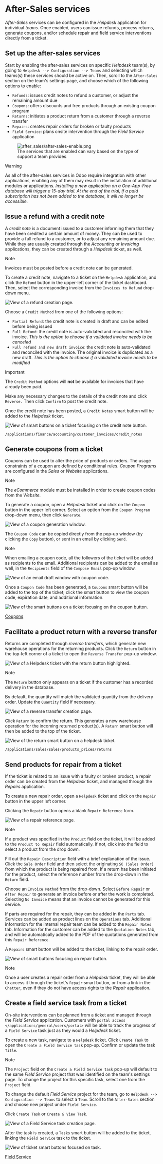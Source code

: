 # After-Sales services

*After-Sales* services can be configured in the *Helpdesk* application
for individual *teams*. Once enabled, users can issue refunds, process
returns, generate coupons, and/or schedule repair and field service
interventions directly from a ticket.

## Set up the after-sales services

Start by enabling the after-sales services on specific *Helpdesk*
team(s), by going to `Helpdesk --> Configuration --> Teams` and
selecting which teams(s) these services should be active on. Then,
scroll to the `After-Sales` section on the team's settings page, and
choose which of the following options to enable:

- `Refunds`: issues credit notes to refund a customer, or adjust the
  remaining amount due
- `Coupons`: offers discounts and free products through an existing
  coupon program
- `Returns`: initiates a product return from a customer through a
  reverse transfer
- `Repairs`: creates repair orders for broken or faulty products
- `Field Service`: plans onsite intervention through the *Field Service*
  application

<figure>
<img src="after_sales/after-sales-enable.png" class="align-center"
alt="after_sales/after-sales-enable.png" />
<figcaption>The services that are enabled can vary based on the type of
support a team provides.</figcaption>
</figure>

> [!WARNING]
> As all of the after-sales services in Odoo require integration with
> other applications, enabling any of them may result in the
> installation of additional modules or applications. *Installing a new
> application on a One-App-Free database will trigger a 15-day trial. At
> the end of the trial, if a paid subscription has not been added to the
> database, it will no longer be accessible.*

## Issue a refund with a credit note

A *credit note* is a document issued to a customer informing them that
they have been credited a certain amount of money. They can be used to
provide a full refund to a customer, or to adjust any remaining amount
due. While they are usually created through the *Accounting* or
*Invoicing* applications, they can be created through a *Helpdesk*
ticket, as well.

> [!NOTE]
> Invoices must be posted before a credit note can be generated.

To create a credit note, navigate to a ticket on the `Helpdesk`
application, and click the `Refund` button in the upper-left corner of
the ticket dashboard. Then, select the corresponding invoice from the
`Invoices to Refund` drop-down menu.

<img src="after_sales/after-sales-refund-details.png"
class="align-center" alt="View of a refund creation page." />

Choose a `Credit Method` from one of the following options:

- `Partial Refund`: the credit note is created in draft and can be
  edited before being issued
- `Full Refund`: the credit note is auto-validated and reconciled with
  the invoice. *This is the option to choose if a validated invoice
  needs to be canceled*
- `Full refund and new draft invoice`: the credit note is auto-validated
  and reconciled with the invoice. The original invoice is duplicated as
  a new draft. *This is the option to choose if a validated invoice
  needs to be modified*

> [!IMPORTANT]
> The `Credit Method` options will **not** be available for invoices
> that have already been paid.

Make any necessary changes to the details of the credit note and click
`Reverse.` Then click `Confirm` to post the credit note.

Once the credit note has been posted, a `Credit Notes` smart button will
be added to the *Helpdesk* ticket.

<img src="after_sales/after-sales-credit-note-smart-button.png"
class="align-center"
alt="View of smart buttons on a ticket focusing on the credit note button." />

<div class="seealso">

`/applications/finance/accounting/customer_invoices/credit_notes`

</div>

## Generate coupons from a ticket

Coupons can be used to alter the price of products or orders. The usage
constraints of a coupon are defined by conditional rules. *Coupon
Programs* are configured in the *Sales* or *Website* applications.

> [!NOTE]
> The *eCommerce* module must be installed in order to create coupon
> codes from the *Website*.

To generate a coupon, open a *Helpdesk* ticket and click on the `Coupon`
button in the upper left corner. Select an option from the
`Coupon Program` drop-down menu, then click `Generate`.

<img src="after_sales/after-sales-generate-coupon.png"
class="align-center" alt="View of a coupon generation window." />

The `Coupon Code` can be copied directly from the pop-up window (by
clicking the `Copy` button), or sent in an email by clicking `Send`.

> [!NOTE]
> When emailing a coupon code, all the followers of the ticket will be
> added as recipients to the email. Additional recipients can be added
> to the email as well, in the `Recipients` field of the `Compose Email`
> pop-up window.
>
> <img src="after_sales/after-sales-coupon-email.png" class="align-center"
> alt="View of an email draft window with coupon code." />

Once a `Coupon Code` has been generated, a `Coupons` smart button will
be added to the top of the ticket; click the smart button to view the
coupon code, expiration date, and additional information.

<img src="after_sales/after-sales-coupon-smart-button.png"
class="align-center"
alt="View of the smart buttons on a ticket focusing on the coupon button." />

<div class="seealso">

[Coupons](https://www.odoo.com/slides/slide/coupon-programs-640?fullscreen=1)

</div>

## Facilitate a product return with a reverse transfer

Returns are completed through *reverse transfers*, which generate new
warehouse operations for the returning products. Click the `Return`
button in the top-left corner of a ticket to open the `Reverse Transfer`
pop-up window.

<img src="after_sales/after-sales-return-button.png"
class="align-center"
alt="View of a Helpdesk ticket with the return button highlighted." />

> [!NOTE]
> The `Return` button only appears on a ticket if the customer has a
> recorded delivery in the database.

By default, the quantity will match the validated quantity from the
delivery order. Update the `Quantity` field if necessary.

<img src="after_sales/after-sales-reverse-transfer.png"
class="align-center" alt="View of a reverse transfer creation page." />

Click `Return` to confirm the return. This generates a new warehouse
operation for the incoming returned product(s). A `Return` smart button
will then be added to the top of the ticket.

<img src="after_sales/after-sales-return-smart-button.png"
class="align-center"
alt="View of the return smart button on a helpdesk ticket." />

<div class="seealso">

`/applications/sales/sales/products_prices/returns`

</div>

## Send products for repair from a ticket

If the ticket is related to an issue with a faulty or broken product, a
repair order can be created from the *Helpdesk* ticket, and managed
through the *Repairs* application.

To create a new repair order, open a `Helpdesk` ticket and click on the
`Repair` button in the upper left corner.

Clicking the `Repair` button opens a blank `Repair Reference` form.

<img src="after_sales/after-sales-repair-reference.png"
class="align-center" alt="View of a repair reference page." />

> [!NOTE]
> If a product was specified in the `Product` field on the ticket, it
> will be added to the `Product to Repair` field automatically. If not,
> click into the field to select a product from the drop down.

Fill out the `Repair Description` field with a brief explanation of the
issue. Click the `Sale Order` field and then select the originating
`SO (Sales Order)` from which the product is being repaired from. If a
return has been initiated for the product, select the reference number
from the drop-down in the `Return` field.

Choose an `Invoice Method` from the drop-down. Select `Before Repair` or
`After Repair` to generate an invoice before or after the work is
completed. Selecting `No Invoice` means that an invoice cannot be
generated for this service.

If parts are required for the repair, they can be added in the `Parts`
tab. Services can be added as product lines on the `Operations` tab.
Additional information for the internal repair team can be added to the
`Repair Notes` tab. Information for the customer can be added to the
`Quotation Notes` tab, and will be automatically added to the PDF of the
quotations generated from this `Repair Reference`.

A `Repairs` smart button will be added to the ticket, linking to the
repair order.

<img src="after_sales/after-sales-repair-smart-button.png"
class="align-center"
alt="View of smart buttons focusing on repair button." />

> [!NOTE]
> Once a user creates a repair order from a *Helpdesk* ticket, they will
> be able to access it through the ticket's `Repair` smart button, or
> from a link in the `Chatter`, even if they do not have access rights
> to the *Repair* application.

## Create a field service task from a ticket

On-site interventions can be planned from a ticket and managed through
the *Field Service* application. Customers with
`portal access </applications/general/users/portal>` will be able to
track the progress of a `Field Service` task just as they would a
*Helpdesk* ticket.

To create a new task, navigate to a `Helpdesk` ticket. Click
`Create Task` to open the `Create a Field Service task` pop-up. Confirm
or update the task `Title`.

> [!NOTE]
> The `Project` field on the `Create a Field Service task` pop-up will
> default to the same *Field Service* project that was identified on the
> team's settings page. To change the project for this specific task,
> select one from the `Project` field.
>
> To change the default *Field Service* project for the team, go to
> `Helpdesk -->
> Configuration --> Teams` to select a `Team`. Scroll to the
> `After-Sales` section and choose new project under `Field Service`.

Click `Create Task` or `Create & View Task`.

<img src="after_sales/after-sales-field-service-create.png"
class="align-center"
alt="View of a Field Service task creation page." />

After the task is created, a `Tasks` smart button will be added to the
ticket, linking the `Field Service` task to the ticket.

<img src="after_sales/after-sales-field-service-smart-button.png"
class="align-center"
alt="View of ticket smart buttons focused on task." />

<div class="seealso">

[Field
Service](https://www.odoo.com/slides/slide/advanced-settings-862?fullscreen=1)

</div>
